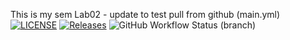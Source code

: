 This is my sem
Lab02 - update to test pull from github (main.yml)
[![LICENSE](https://img.shields.io/github/license/<Calum-Kerr>/sem.svg?style=flat-square)](https://github.com/<Calum-Kerr>/sem/blob/master/LICENSE)
[![Releases](https://img.shields.io/github/release/<Calum-Kerr>/sem/all.svg?style=flat-square)](https://github.com/<Calum-Kerr>/sem/releases)
![GitHub Workflow Status (branch)](https://img.shields.io/github/actions/workflow/status/<Calum-Kerr>/<sem>/<README.md>.yml?branch=<master>)